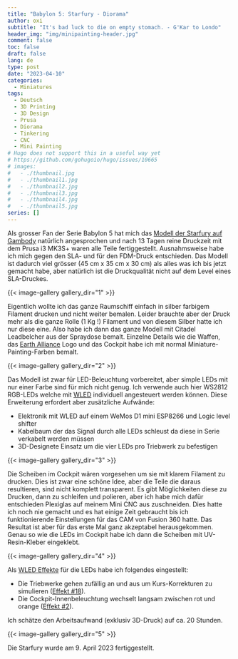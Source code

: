 ```yaml
---
title: "Babylon 5: Starfury - Diorama"
author: oxi
subtitle: "It's bad luck to die on empty stomach. - G'Kar to Londo"
header_img: "img/minipainting-header.jpg"
comment: false
toc: false
draft: false
lang: de
type: post
date: "2023-04-10"
categories:
  - Miniatures
tags:
  - Deutsch
  - 3D Printing
  - 3D Design
  - Prusa
  - Diorama
  - Tinkering
  - CNC
  - Mini Painting
# Hugo does not support this in a useful way yet
# https://github.com/gohugoio/hugo/issues/10665
# images:
#   - ./thumbnail.jpg
#   - ./thumbnail1.jpg
#   - ./thumbnail2.jpg
#   - ./thumbnail3.jpg
#   - ./thumbnail4.jpg
#   - ./thumbnail5.jpg
series: []
---
```

Als grosser Fan der Serie Babylon 5 hat mich das [Modell der Starfury auf Gambody](http://gambody.com/3d-models/starfury) natürlich angesprochen und nach 13 Tagen reine Druckzeit mit dem Prusa i3 MK3S+ waren alle Teile fertiggestellt. Ausnahmsweise habe ich mich gegen den SLA- und für den FDM-Druck entschieden. Das Modell ist dadurch viel grösser (45 cm x 35 cm x 30 cm) als alles was ich bis jetzt gemacht habe, aber natürlich ist die Druckqualität nicht auf dem Level eines SLA-Druckes.

{{< image-gallery gallery_dir="1" >}}

Eigentlich wollte ich das ganze Raumschiff einfach in silber farbigem Filament drucken und nicht weiter bemalen. Leider brauchte aber der Druck mehr als die ganze Rolle (1 Kg !) Filament und von diesem Silber hatte ich nur diese eine. Also habe ich dann das ganze Modell mit Citadel Leadbelcher aus der Spraydose bemalt. Einzelne Details wie die Waffen, das [Earth Alliance](https://babylon5.fandom.com/wiki/Earth_Alliance) Logo und das Cockpit habe ich mit normal Miniature-Painting-Farben bemalt.

{{< image-gallery gallery_dir="2" >}}

Das Modell ist zwar für LED-Beleuchtung vorbereitet, aber simple LEDs mit nur einer Farbe sind für mich nicht genug. Ich verwende auch hier WS2812 RGB-LEDs welche mit [WLED](https://kno.wled.ge) individuell angesteuert werden können. Diese Erweiterung erfordert aber zusätzliche Aufwände:
* Elektronik mit WLED auf einem WeMos D1 mini ESP8266 und Logic level shifter
* Kabelbaum der das Signal durch alle LEDs schleust da diese in Serie verkabelt werden müssen
* 3D-Designete Einsatz um die vier LEDs pro Triebwerk zu befestigen

{{< image-gallery gallery_dir="3" >}}

Die Scheiben im Cockpit wären vorgesehen um sie mit klarem Filament zu drucken. Dies ist zwar eine schöne Idee, aber die Teile die daraus resultieren, sind nicht komplett transparent. Es gibt Möglichkeiten diese zu Drucken, dann zu schleifen und polieren, aber ich habe mich dafür entschieden Plexiglas auf meinem Mini CNC aus zuschneiden. Dies hatte ich noch nie gemacht und es hat einige Zeit gebraucht bis ich funktionierende Einstellungen für das CAM von Fusion 360 hatte. Das Resultat ist aber für das erste Mal ganz akzeptabel herausgekommen. Genau so wie die LEDs im Cockpit habe ich dann die Scheiben mit UV-Resin-Kleber eingeklebt.

{{< image-gallery gallery_dir="4" >}}

Als [WLED Effekte](https://kno.wled.ge/features/effects/
) für die LEDs habe ich folgendes eingestellt:
* Die Triebwerke gehen zufällig an und aus um Kurs-Korrekturen zu simulieren ([Effekt #18](https://kno.wled.ge/features/effects/)).
* Die Cockpit-Innenbeleuchtung wechselt langsam zwischen rot und orange ([Effekt #2](https://kno.wled.ge/features/effects/)).

Ich schätze den Arbeitsaufwand (exklusiv 3D-Druck) auf ca. 20 Stunden.

{{< image-gallery gallery_dir="5" >}}

Die Starfury wurde am 9. April 2023 fertiggestellt.
